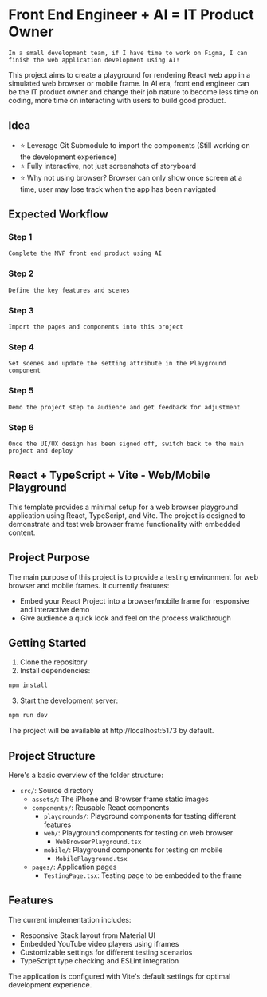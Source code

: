 # Front End Engineer + AI = IT Product Owner

```
In a small development team, if I have time to work on Figma, I can finish the web application development using AI!
```

This project aims to create a playground for rendering React web app in a simulated web browser or mobile frame. In AI era, front end engineer can be the IT product owner and change their job nature to become less time on coding, more time on interacting with users to build good product.

## Idea

- ⭐️ Leverage Git Submodule to import the components (Still working on the development experience)
- ⭐️ Fully interactive, not just screenshots of storyboard
- ⭐️ Why not using browser? Browser can only show once screen at a time, user may lose track when the app has been navigated

## Expected Workflow

### Step 1
```
Complete the MVP front end product using AI
```
### Step 2
```
Define the key features and scenes
```
### Step 3
```
Import the pages and components into this project
```
### Step 4
```
Set scenes and update the setting attribute in the Playground component
```
### Step 5
```
Demo the project step to audience and get feedback for adjustment
```
### Step 6
```
Once the UI/UX design has been signed off, switch back to the main project and deploy
```

## React + TypeScript + Vite - Web/Mobile Playground

This template provides a minimal setup for a web browser playground application using React, TypeScript, and Vite. The project is designed to demonstrate and test web browser frame functionality with embedded content.

## Project Purpose

The main purpose of this project is to provide a testing environment for web browser and mobile frames. It currently features:
- Embed your React Project into a browser/mobile frame for responsive and interactive demo
- Give audience a quick look and feel on the process walkthrough

## Getting Started

1. Clone the repository
2. Install dependencies:
```bash
npm install
```
3. Start the development server:
```bash
npm run dev
```

The project will be available at http://localhost:5173 by default.

## Project Structure

Here's a basic overview of the folder structure:

- `src/`: Source directory
  - `assets/`: The iPhone and Browser frame static images
  - `components/`: Reusable React components
    - `playgrounds/`: Playground components for testing different features
     - `web/`: Playground components for testing on web browser
       - `WebBrowserPlayground.tsx`
     - `mobile/`: Playground components for testing on mobile
       - `MobilePlayground.tsx`
  - `pages/`: Application pages
    - `TestingPage.tsx`: Testing page to be embedded to the frame

## Features

The current implementation includes:
- Responsive Stack layout from Material UI
- Embedded YouTube video players using iframes
- Customizable settings for different testing scenarios
- TypeScript type checking and ESLint integration

The application is configured with Vite's default settings for optimal development experience.